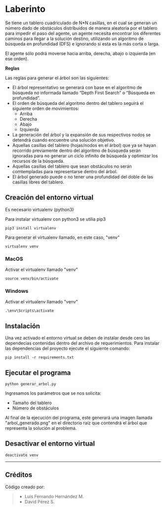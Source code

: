 # Laberinto

Se tiene un tablero cuadriculado de N*N casillas, en el cual se generan un número dado de obstáculos distribuidos de manera aleatoria por el tablero para impedir el paso del agente, un agente necesita encontrar los diferentes caminos para llegar a la solución destino, utilizando un algoritmo de búsqueda en profundidad (DFS) e ignorando si esta es la más corta o larga.

El agente sólo podrá moverse hacia arriba, derecha, abajo o izquierda (en ese orden).

**Reglas**

Las reglas para generar el árbol son las siguientes:

- El árbol representativo se generará con base en el algoritmo de búsqueda no informada llamado “Depth First Search” o “Búsqueda en profundidad”.
- El orden de búsqueda del algoritmo dentro del tablero seguirá el siguiente orden de movimientos:
    - Arriba
    - Derecha
    - Abajo
    - Izquierda
- La generación del árbol y la expansión de sus respectivos nodos se detendrá cuando encuentre una solución objetivo.
- Aquellas casillas del tablero (hojas/nodos en el árbol) que ya se hayan recorrido previamente dentro del algoritmo de búsqueda serán ignoradas para no generar un ciclo infinito de búsqueda y optimizar los recursos de la búsqueda.
- Aquellas casillas del tablero que sean obstáculos no serán comtempladas para representarse dentro del árbol.
- El árbol generado puede o no tener una profundidad del doble de las casillas libres del tablero.


## Creación del entorno virtual

Es necesario virtualenv (python3)

Para instalar virtualenv con python3 se utilia pip3

```
pip3 install virtualenv
```

Para generar el virtualenv llamado, en este caso, "venv"

```
virtualenv venv
```

### MacOS

Activar el virtualenv llamado "venv"

```
source venv/bin/activate
```

### Windows

Activar el virtualenv llamado "venv"

```
.\env\Scripts\activate
```

## Instalación

Una vez activado el entorno virtual se deben de instalar desde cero las dependecias contenidas dentro del archivo de requerimientos.
Para instalar las dependencias del proyecto ejecute el siguiente comando:

```
pip install -r requirements.txt
```

## Ejecutar el programa

```
python generar_arbol.py
```

Ingresamos los parámetros que se nos solicita:

- Tamaño del tablero
- Número de obstáculos

Al final de la ejecución del programa, este generará una imagen llamada "arbol_generado.png" 
en el directorio raíz que contendrá el árbol que representa la solución al problema.

## Desactivar el entorno virtual

```
deactivate venv
```

***

## Créditos

Código creado por:

> - Luis Fernando Hernández M.
> - David Pérez S.
